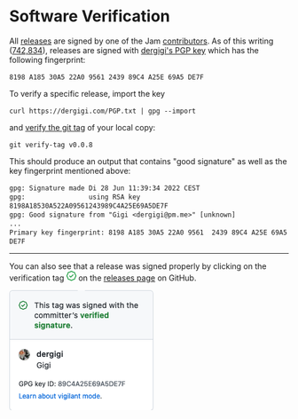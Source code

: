 # Software Verification

All [releases] are signed by one of the Jam [contributors]. As of this writing ([742,834][now]), releases are signed with [dergigi's PGP key][gigi] which has the following fingerprint:

```
8198 A185 30A5 22A0 9561 2439 89C4 A25E 69A5 DE7F
```

To verify a specific release, import the key

```
curl https://dergigi.com/PGP.txt | gpg --import
```

and [verify the git tag][verify-tag] of your local copy:

[verify-tag]: https://git-scm.com/docs/git-verify-tag

```
git verify-tag v0.0.8
```

This should produce an output that contains "good signature" as well as the key fingerprint mentioned above:

```
gpg: Signature made Di 28 Jun 11:39:34 2022 CEST
gpg:                using RSA key 8198A18530A522A09561243989C4A25E69A5DE7F
gpg: Good signature from "Gigi <dergigi@pm.me>" [unknown]
...
Primary key fingerprint: 8198 A185 30A5 22A0 9561  2439 89C4 A25E 69A5 DE7F
```

---

You can also see that a release was signed properly by clicking on the
verification tag ![Verification badge](../assets/github-checkmark.png) on the
[releases page][releases] on GitHub.


![Verified release on GitHub](../assets/github-verified.png)


[releases]: https://github.com/joinmarket-webui/joinmarket-webui/releases
[contributors]: https://github.com/joinmarket-webui/joinmarket-webui/graphs/contributors
[now]: https://www.blockstream.info/block-height/742834
[gigi]: https://dergigi.com/pgp/

